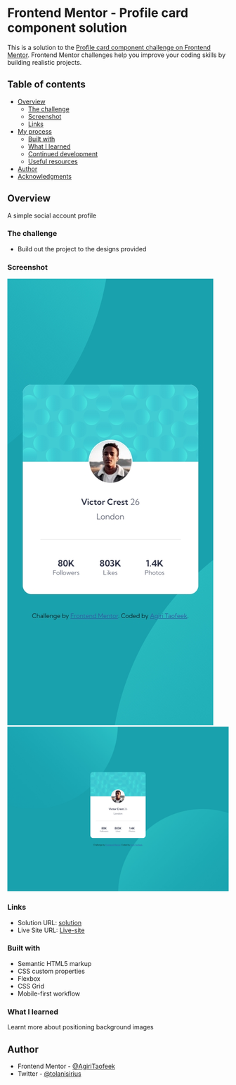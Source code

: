 # Frontend Mentor - Profile card component solution

This is a solution to the [Profile card component challenge on Frontend Mentor](https://www.frontendmentor.io/challenges/profile-card-component-cfArpWshJ). Frontend Mentor challenges help you improve your coding skills by building realistic projects. 

## Table of contents

- [Overview](#overview)
  - [The challenge](#the-challenge)
  - [Screenshot](#screenshot)
  - [Links](#links)
- [My process](#my-process)
  - [Built with](#built-with)
  - [What I learned](#what-i-learned)
  - [Continued development](#continued-development)
  - [Useful resources](#useful-resources)
- [Author](#author)
- [Acknowledgments](#acknowledgments)



## Overview
A simple social account profile
### The challenge

- Build out the project to the designs provided

### Screenshot

![mobile screenshot](images/mobile.jpg)
![desktop screenshot](images/desktop.jpg)



### Links

- Solution URL: [solution](https://your-solution-url.com)
- Live Site URL: [Live-site](https://heuristic-keller-27a690.netlify.app/)


### Built with

- Semantic HTML5 markup
- CSS custom properties
- Flexbox
- CSS Grid
- Mobile-first workflow


### What I learned
Learnt more about positioning background images

## Author
- Frontend Mentor - [@AgiriTaofeek](https://www.frontendmentor.io/profile/AgiriTaofeek)
- Twitter - [@tolanisirius](https://www.twitter.com/Taofeeqomotolani)


